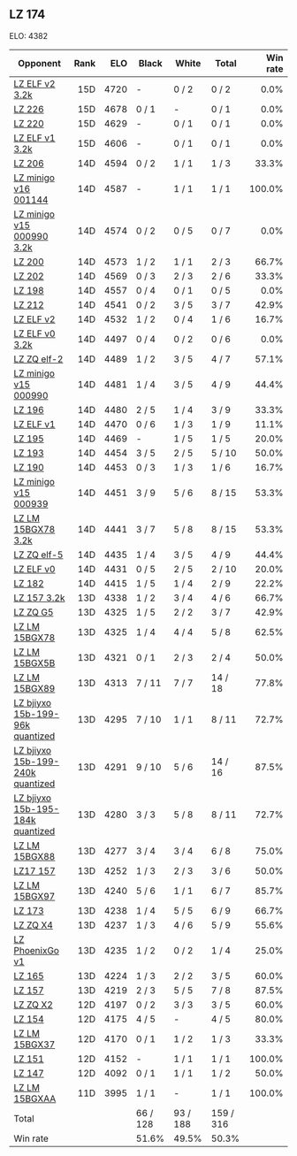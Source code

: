 ## LZ 174 ##

ELO: 4382

Opponent | Rank | ELO | Black | White | Total | Win rate
---------|-----:|----:|-------|-------|-------|-------:
[LZ ELF v2 3.2k](LZ%20ELF%20v2%203.2k.md) | 15D | 4720 | - | 0 / 2 | 0 / 2 | 0.0%
[LZ 226](LZ%20226.md) | 15D | 4678 | 0 / 1 | - | 0 / 1 | 0.0%
[LZ 220](LZ%20220.md) | 15D | 4629 | - | 0 / 1 | 0 / 1 | 0.0%
[LZ ELF v1 3.2k](LZ%20ELF%20v1%203.2k.md) | 15D | 4606 | - | 0 / 1 | 0 / 1 | 0.0%
[LZ 206](LZ%20206.md) | 14D | 4594 | 0 / 2 | 1 / 1 | 1 / 3 | 33.3%
[LZ minigo v16 001144](LZ%20minigo%20v16%20001144.md) | 14D | 4587 | - | 1 / 1 | 1 / 1 | 100.0%
[LZ minigo v15 000990 3.2k](LZ%20minigo%20v15%20000990%203.2k.md) | 14D | 4574 | 0 / 2 | 0 / 5 | 0 / 7 | 0.0%
[LZ 200](LZ%20200.md) | 14D | 4573 | 1 / 2 | 1 / 1 | 2 / 3 | 66.7%
[LZ 202](LZ%20202.md) | 14D | 4569 | 0 / 3 | 2 / 3 | 2 / 6 | 33.3%
[LZ 198](LZ%20198.md) | 14D | 4557 | 0 / 4 | 0 / 1 | 0 / 5 | 0.0%
[LZ 212](LZ%20212.md) | 14D | 4541 | 0 / 2 | 3 / 5 | 3 / 7 | 42.9%
[LZ ELF v2](LZ%20ELF%20v2.md) | 14D | 4532 | 1 / 2 | 0 / 4 | 1 / 6 | 16.7%
[LZ ELF v0 3.2k](LZ%20ELF%20v0%203.2k.md) | 14D | 4497 | 0 / 4 | 0 / 2 | 0 / 6 | 0.0%
[LZ ZQ elf-2](LZ%20ZQ%20elf-2.md) | 14D | 4489 | 1 / 2 | 3 / 5 | 4 / 7 | 57.1%
[LZ minigo v15 000990](LZ%20minigo%20v15%20000990.md) | 14D | 4481 | 1 / 4 | 3 / 5 | 4 / 9 | 44.4%
[LZ 196](LZ%20196.md) | 14D | 4480 | 2 / 5 | 1 / 4 | 3 / 9 | 33.3%
[LZ ELF v1](LZ%20ELF%20v1.md) | 14D | 4470 | 0 / 6 | 1 / 3 | 1 / 9 | 11.1%
[LZ 195](LZ%20195.md) | 14D | 4469 | - | 1 / 5 | 1 / 5 | 20.0%
[LZ 193](LZ%20193.md) | 14D | 4454 | 3 / 5 | 2 / 5 | 5 / 10 | 50.0%
[LZ 190](LZ%20190.md) | 14D | 4453 | 0 / 3 | 1 / 3 | 1 / 6 | 16.7%
[LZ minigo v15 000939](LZ%20minigo%20v15%20000939.md) | 14D | 4451 | 3 / 9 | 5 / 6 | 8 / 15 | 53.3%
[LZ LM 15BGX78 3.2k](LZ%20LM%2015BGX78%203.2k.md) | 14D | 4441 | 3 / 7 | 5 / 8 | 8 / 15 | 53.3%
[LZ ZQ elf-5](LZ%20ZQ%20elf-5.md) | 14D | 4435 | 1 / 4 | 3 / 5 | 4 / 9 | 44.4%
[LZ ELF v0](LZ%20ELF%20v0.md) | 14D | 4431 | 0 / 5 | 2 / 5 | 2 / 10 | 20.0%
[LZ 182](LZ%20182.md) | 14D | 4415 | 1 / 5 | 1 / 4 | 2 / 9 | 22.2%
[LZ 157 3.2k](LZ%20157%203.2k.md) | 13D | 4338 | 1 / 2 | 3 / 4 | 4 / 6 | 66.7%
[LZ ZQ G5](LZ%20ZQ%20G5.md) | 13D | 4325 | 1 / 5 | 2 / 2 | 3 / 7 | 42.9%
[LZ LM 15BGX78](LZ%20LM%2015BGX78.md) | 13D | 4325 | 1 / 4 | 4 / 4 | 5 / 8 | 62.5%
[LZ LM 15BGX5B](LZ%20LM%2015BGX5B.md) | 13D | 4321 | 0 / 1 | 2 / 3 | 2 / 4 | 50.0%
[LZ LM 15BGX89](LZ%20LM%2015BGX89.md) | 13D | 4313 | 7 / 11 | 7 / 7 | 14 / 18 | 77.8%
[LZ bjiyxo 15b-199-96k quantized](LZ%20bjiyxo%2015b-199-96k%20quantized.md) | 13D | 4295 | 7 / 10 | 1 / 1 | 8 / 11 | 72.7%
[LZ bjiyxo 15b-199-240k quantized](LZ%20bjiyxo%2015b-199-240k%20quantized.md) | 13D | 4291 | 9 / 10 | 5 / 6 | 14 / 16 | 87.5%
[LZ bjiyxo 15b-195-184k quantized](LZ%20bjiyxo%2015b-195-184k%20quantized.md) | 13D | 4280 | 3 / 3 | 5 / 8 | 8 / 11 | 72.7%
[LZ LM 15BGX88](LZ%20LM%2015BGX88.md) | 13D | 4277 | 3 / 4 | 3 / 4 | 6 / 8 | 75.0%
[LZ17 157](LZ17%20157.md) | 13D | 4252 | 1 / 3 | 2 / 3 | 3 / 6 | 50.0%
[LZ LM 15BGX97](LZ%20LM%2015BGX97.md) | 13D | 4240 | 5 / 6 | 1 / 1 | 6 / 7 | 85.7%
[LZ 173](LZ%20173.md) | 13D | 4238 | 1 / 4 | 5 / 5 | 6 / 9 | 66.7%
[LZ ZQ X4](LZ%20ZQ%20X4.md) | 13D | 4237 | 1 / 3 | 4 / 6 | 5 / 9 | 55.6%
[LZ PhoenixGo v1](LZ%20PhoenixGo%20v1.md) | 13D | 4235 | 1 / 2 | 0 / 2 | 1 / 4 | 25.0%
[LZ 165](LZ%20165.md) | 13D | 4224 | 1 / 3 | 2 / 2 | 3 / 5 | 60.0%
[LZ 157](LZ%20157.md) | 13D | 4219 | 2 / 3 | 5 / 5 | 7 / 8 | 87.5%
[LZ ZQ X2](LZ%20ZQ%20X2.md) | 12D | 4197 | 0 / 2 | 3 / 3 | 3 / 5 | 60.0%
[LZ 154](LZ%20154.md) | 12D | 4175 | 4 / 5 | - | 4 / 5 | 80.0%
[LZ LM 15BGX37](LZ%20LM%2015BGX37.md) | 12D | 4170 | 0 / 1 | 1 / 2 | 1 / 3 | 33.3%
[LZ 151](LZ%20151.md) | 12D | 4152 | - | 1 / 1 | 1 / 1 | 100.0%
[LZ 147](LZ%20147.md) | 12D | 4092 | 0 / 1 | 1 / 1 | 1 / 2 | 50.0%
[LZ LM 15BGXAA](LZ%20LM%2015BGXAA.md) | 11D | 3995 | 1 / 1 | - | 1 / 1 | 100.0%
Total | | | 66 / 128 | 93 / 188 | 159 / 316 | 
Win rate| | | 51.6% | 49.5% | 50.3% | 
